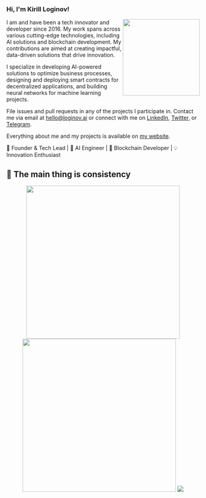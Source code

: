 ### Hi, I'm Kirill Loginov!

[<img src="https://cdn-icons-png.flaticon.com/512/3468/3468081.png" width="200" align="right">](https://loginov.ai)

I am and have been a tech innovator and developer since 2016. My work spans across various cutting-edge technologies, including AI solutions and blockchain development. My contributions are aimed at creating impactful, data-driven solutions that drive innovation.

I specialize in developing AI-powered solutions to optimize business processes, designing and deploying smart contracts for decentralized applications, and building neural networks for machine learning projects.

File issues and pull requests in any of the projects I participate in. Contact me via email at [hello@loginov.ai](mailto:hello@loginov.ai) or connect with me on [LinkedIn](https://www.linkedin.com/in/loginov-kirill/), [Twitter](https://twitter.com/KiriLoginov), or [Telegram](https://t.me/loginov_ai).

Everything about me and my projects is available on [my website](https://loginov.ai).

🎯 Founder & Tech Lead | 🤖 AI Engineer | 🔗 Blockchain Developer | 💡 Innovation Enthusiast


## 🚀 The main thing is consistency
<div align="center">
  <img src="https://github-readme-streak-stats.herokuapp.com/?user=logoskir&theme=dark" width="400" />
  <a href="https://leetcode.com/logoskir/"><img src="https://leetcard.jacoblin.cool/logoskir?theme=dark" width="400" /></a>
  <a href="https://www.codewars.com/users/logoskir"><img src="https://www.codewars.com/users/logoskir/badges/large" /></a>
</div>